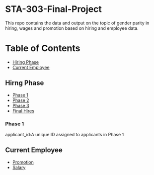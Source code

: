 # STA-303-Final-Project
This repo contains the data and output on the topic of gender parity in hiring, wages and promotion based on hiring and employee data.


# Table of Contents
* [Hiring Phase](#Hiring_Phase)
* [Current Employee](#Current_Employee)

## Hirng Phase
* [Phase 1](#Phase_1)
* [Phase 2](#Phase_2)
* [Phase 3](#Phase_3)
* [Final Hires](#Final_Hires)

### Phase 1
applicant_id:A unique ID assigned to applicants in Phase 1

## Current Employee
* [Promotion](#Promotion)
* [Salary](#Salary)


